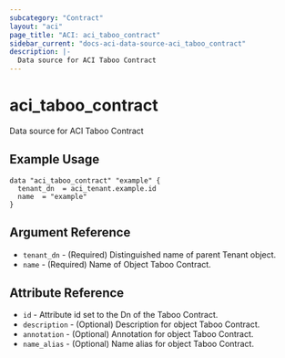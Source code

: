 ```yaml
---
subcategory: "Contract"
layout: "aci"
page_title: "ACI: aci_taboo_contract"
sidebar_current: "docs-aci-data-source-aci_taboo_contract"
description: |-
  Data source for ACI Taboo Contract
---
```


# aci_taboo_contract

Data source for ACI Taboo Contract

## Example Usage

```hcl
data "aci_taboo_contract" "example" {
  tenant_dn  = aci_tenant.example.id
  name  = "example"
}
```

## Argument Reference

- `tenant_dn` - (Required) Distinguished name of parent Tenant object.
- `name` - (Required) Name of Object Taboo Contract.

## Attribute Reference

- `id` - Attribute id set to the Dn of the Taboo Contract.
- `description` - (Optional) Description for object Taboo Contract.
- `annotation` - (Optional) Annotation for object Taboo Contract.
- `name_alias` - (Optional) Name alias for object Taboo Contract.
